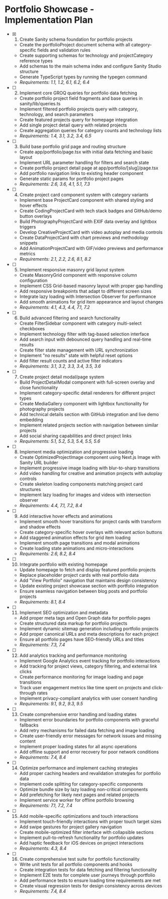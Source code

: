 # Portfolio Showcase - Implementation Plan

- [x] 1. Create Sanity schema foundation for portfolio projects
  - Create the portfolioProject document schema with all category-specific fields and validation rules
  - Create supporting schemas for technology and projectCategory reference types
  - Add schemas to the main schema index and configure Sanity Studio structure
  - Generate TypeScript types by running the typegen command
  - _Requirements: 1.1, 1.2, 6.1, 6.2, 6.4_

- [ ] 2. Implement core GROQ queries for portfolio data fetching
  - Create portfolio project field fragments and base queries in sanity/lib/queries.ts
  - Implement filtered portfolio projects query with category, technology, and search parameters
  - Create featured projects query for homepage integration
  - Add single project detail query with related projects
  - Create aggregation queries for category counts and technology lists
  - _Requirements: 1.4, 3.1, 3.2, 3.4, 6.5_

- [ ] 3. Build base portfolio grid page and routing structure
  - Create app/portfolio/page.tsx with initial data fetching and basic layout
  - Implement URL parameter handling for filters and search state
  - Create portfolio project detail page at app/portfolio/[slug]/page.tsx
  - Add portfolio navigation links to existing header component
  - Generate static params for portfolio project pages
  - _Requirements: 2.6, 3.6, 4.1, 5.1, 7.3_

- [ ] 4. Create project card component system with category variants
  - Implement base ProjectCard component with shared styling and hover effects
  - Create CodingProjectCard with tech stack badges and GitHub/demo button overlays
  - Build PhotographyProjectCard with EXIF data overlay and lightbox triggers
  - Develop CreativeProjectCard with video autoplay and media controls
  - Create DataProjectCard with chart previews and methodology snippets
  - Add AnimationProjectCard with GIF/video previews and performance metrics
  - _Requirements: 2.1, 2.2, 2.6, 8.1, 8.2_

- [ ] 5. Implement responsive masonry grid layout system
  - Create MasonryGrid component with responsive column configuration
  - Implement CSS Grid-based masonry layout with proper gap handling
  - Add responsive breakpoints that adapt to different screen sizes
  - Integrate lazy loading with Intersection Observer for performance
  - Add smooth animations for grid item appearance and layout changes
  - _Requirements: 4.1, 4.3, 4.4, 7.1, 7.2_

- [ ] 6. Build advanced filtering and search functionality
  - Create FilterSidebar component with category multi-select checkboxes
  - Implement technology filter with tag-based selection interface
  - Add search input with debounced query handling and real-time results
  - Create filter state management with URL synchronization
  - Implement "no results" state with helpful reset options
  - Add filter result counts and active filter indicators
  - _Requirements: 3.1, 3.2, 3.3, 3.4, 3.5, 3.6_

- [ ] 7. Create project detail modal/page system
  - Build ProjectDetailModal component with full-screen overlay and close functionality
  - Implement category-specific detail renderers for different project types
  - Create MediaGallery component with lightbox functionality for photography projects
  - Add technical details section with GitHub integration and live demo embedding
  - Implement related projects section with navigation between similar projects
  - Add social sharing capabilities and direct project links
  - _Requirements: 5.1, 5.2, 5.3, 5.4, 5.5, 5.6_

- [ ] 8. Implement media optimization and progressive loading
  - Create OptimizedProjectImage component using Next.js Image with Sanity URL builder
  - Implement progressive image loading with blur-to-sharp transitions
  - Add video handling for creative and animation projects with autoplay controls
  - Create skeleton loading components matching project card structures
  - Implement lazy loading for images and videos with intersection observer
  - _Requirements: 4.4, 7.1, 7.2, 8.4_

- [ ] 9. Add interactive hover effects and animations
  - Implement smooth hover transitions for project cards with transform and shadow effects
  - Create category-specific hover overlays with relevant action buttons
  - Add staggered animation effects for grid item loading
  - Implement smooth page transitions and modal animations
  - Create loading state animations and micro-interactions
  - _Requirements: 2.6, 8.2, 8.4_

- [ ] 10. Integrate portfolio with existing homepage
  - Update homepage to fetch and display featured portfolio projects
  - Replace placeholder project cards with real portfolio data
  - Add "View Portfolio" navigation that maintains design consistency
  - Update existing project showcase section with portfolio integration
  - Ensure seamless navigation between blog posts and portfolio projects
  - _Requirements: 8.1, 8.4_

- [ ] 11. Implement SEO optimization and metadata
  - Add proper meta tags and Open Graph data for portfolio pages
  - Create structured data markup for portfolio projects
  - Implement dynamic sitemap generation including portfolio projects
  - Add proper canonical URLs and meta descriptions for each project
  - Ensure all portfolio pages have SEO-friendly URLs and titles
  - _Requirements: 7.3, 7.4_

- [ ] 12. Add analytics tracking and performance monitoring
  - Implement Google Analytics event tracking for portfolio interactions
  - Add tracking for project views, category filtering, and external link clicks
  - Create performance monitoring for image loading and page transitions
  - Track user engagement metrics like time spent on projects and click-through rates
  - Implement privacy-compliant analytics with user consent handling
  - _Requirements: 9.1, 9.2, 9.3, 9.5_

- [ ] 13. Create comprehensive error handling and loading states
  - Implement error boundaries for portfolio components with graceful fallbacks
  - Add retry mechanisms for failed data fetching and image loading
  - Create user-friendly error messages for network issues and missing content
  - Implement proper loading states for all async operations
  - Add offline support and error recovery for poor network conditions
  - _Requirements: 7.4, 8.4_

- [ ] 14. Optimize performance and implement caching strategies
  - Add proper caching headers and revalidation strategies for portfolio data
  - Implement code splitting for category-specific components
  - Optimize bundle size by lazy loading non-critical components
  - Add prefetching for likely next pages and related projects
  - Implement service worker for offline portfolio browsing
  - _Requirements: 7.1, 7.2, 7.4_

- [ ] 15. Add mobile-specific optimizations and touch interactions
  - Implement touch-friendly interactions with proper touch target sizes
  - Add swipe gestures for project gallery navigation
  - Create mobile-optimized filter interface with collapsible sections
  - Implement pull-to-refresh functionality for portfolio updates
  - Add haptic feedback for iOS devices on project interactions
  - _Requirements: 4.3, 8.4_

- [ ] 16. Create comprehensive test suite for portfolio functionality
  - Write unit tests for all portfolio components and hooks
  - Create integration tests for data fetching and filtering functionality
  - Implement E2E tests for complete user journeys through portfolio
  - Add performance tests to ensure loading time requirements are met
  - Create visual regression tests for design consistency across devices
  - _Requirements: 7.4, 8.4_